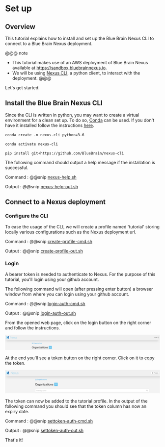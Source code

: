     
# Set up


## Overview

This tutorial explains how to install and set up the Blue Brain Nexus CLI to connect to a Blue Brain Nexus deployment.

@@@ note
* This tutorial makes use of an AWS deployment of Blue Brain Nexus available at https://sandbox.bluebrainnexus.io.
* We will be using [Nexus CLI](https://github.com/BlueBrain/nexus-cli), a python client,  to interact with the deployment.
@@@

Let's get started.

## Install the Blue Brain Nexus CLI

Since the CLI is written in python, you may want to create a virtual environment for a clean set up. To do so, [Conda](https://conda.io/en/latest/) can be used. If you don't have it installed follow the instructions [here](https://conda.io/projects/conda/en/latest/user-guide/install/index.html).

```shell
conda create -n nexus-cli python=3.6
```

```shell
conda activate nexus-cli
```

```shell
pip install git+https://github.com/BlueBrain/nexus-cli
```

The following command should output a help message if the installation is successful.

Command
:   @@snip [nexus-help.sh](../assets/nexus-help.sh)

Output
:   @@snip [nexus-help-out.sh](../assets/nexus-help-out.sh)


## Connect to a Nexus deployment

### Configure the CLI 

To ease the usage of the CLI, we will create a profile named 'tutorial' storing locally various configurations such as the Nexus deployment url.

Command
:   @@snip [create-profile-cmd.sh](../assets/create-profile-cmd.sh)

Output
:   @@snip [create-profile-out.sh](../assets/create-profile-out.sh)


### Login

A bearer token is needed to authenticate to Nexus. For the purpose of this tutorial, you'll login using your github account.

The following command will open (after pressing enter button) a browser window from where you can login using your github account.


Command
:   @@snip [login-auth-cmd.sh](../assets/login-auth-cmd.sh)

Output
:   @@snip [login-auth-out.sh](../assets/login-auth-out.sh)

From the opened web page, click on the login button on the right corner and follow the instructions.


![login-ui](../assets/login-ui.png)

At the end you'll see a token button on the right corner. Click on it to copy the token.

![login-ui](../assets/copy-token.png)

The token can now be added to the tutorial profile. In the output of the following command you should see that the token column has now an expiry date.

Command
:   @@snip [settoken-auth-cmd.sh](../assets/settoken-auth-cmd.sh)

Output
:   @@snip [settoken-auth-out.sh](../assets/settoken-auth-out.sh)


That's it!